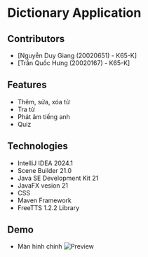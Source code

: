 # Dictionary Application

## Contributors

- [Nguyễn Duy Giang (20020651) - K65-K]
- [Trần Quốc Hưng (20020167) - K65-K]

## Features

- Thêm, sửa, xóa từ
- Tra từ
- Phát âm tiếng anh
- Quiz

## Technologies

- IntelliJ IDEA 2024.1
- Scene Builder 21.0
- Java SE Development Kit 21
- JavaFX vesion 21
- CSS
- Maven Framework
- FreeTTS 1.2.2 Library

## Demo

- Màn hình chính
  ![Preview](https://github.com/ndgiang02/Dictionary-App-Master/assets/158442283/8d5fd9b9-f6c8-4190-b4bb-403913463df6)
